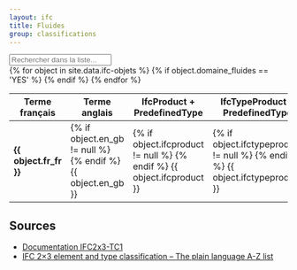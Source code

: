```yaml
---
layout: ifc
title: Fluides
group: classifications
---
```


<div id="table-searchable" class="table-responsive">
  <table class="table table-sm table-hover">
    <div class="form-group">
      <div class="input-group">
        <div class="input-group-addon"><i class="fa fa-search"></i></div>
        <input class="search fuzzy-search form-control" id="test" placeholder="Rechercher dans la liste..." />
      </div>
    </div>
    <thead>
      <tr>
        <th>Terme français</th>
        <th>Terme anglais</th>
        <th>IfcProduct + PredefinedType</th>
        <th>IfcTypeProduct + PredefinedType</th>
      </tr>
    </thead>
    <tbody class="list">
      {% for object in site.data.ifc-objets %}
        {% if object.domaine_fluides == 'YES' %}
        <tr>
          <td class="fr_fr"><b>{{ object.fr_fr }}</b></td>
          <td class="en_gb">
            {% if object.en_gb != null %}
              <a href="https://www.google.fr/search?q={{ object.en_gb | downcase }}" target="_blank" data-proofer-ignore><i class="fa fa-search"></i></a>
              <a href="https://translate.google.com/#en/fr/{{ object.en_gb | downcase }}" target="_blank" data-proofer-ignore><i class="fa fa-globe"></i></a>
            {% endif %}
            {{ object.en_gb }}
          </td>
          <td class="ifcproduct">
            {% if object.ifcproduct != null %}
              <a href="https://www.google.fr/search?q={{ object.ifcproduct | downcase }}" target="_blank" data-proofer-ignore><i class="fa fa-search"></i></a>
            {% endif %}
            {{ object.ifcproduct }}
          </td>
          <td class="ifctypeproduct">
            {% if object.ifctypeproduct != null %}
              <a href="https://www.google.fr/search?q={{ object.ifctypeproduct | downcase }}" target="_blank" data-proofer-ignore><i class="fa fa-search"></i></a>
            {% endif %}
            {{ object.ifctypeproduct }}
          </td>
        </tr>
        {% endif %}
      {% endfor %}
    </tbody>
  </table>
</div>

## Sources

* [Documentation IFC2x3-TC1](http://www.buildingsmart-tech.org/ifc/IFC2x3/TC1/html/index.htm)
* [IFC 2×3 element and type classification – The plain language A-Z list](http://bimblog.bondbryan.com/ifc-2x3-element-and-type-classification-the-plain-language-a-z-list/)